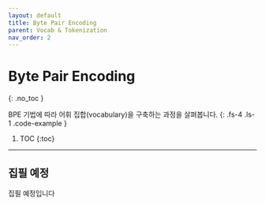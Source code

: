 ```yaml
---
layout: default
title: Byte Pair Encoding
parent: Vocab & Tokenization
nav_order: 2
---
```


# Byte Pair Encoding
{: .no_toc }

BPE 기법에 따라 어휘 집합(vocabulary)을 구축하는 과정을 살펴봅니다.
{: .fs-4 .ls-1 .code-example }

1. TOC
{:toc}

---

## 집필 예정

집필 예정입니다
